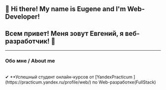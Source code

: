 ## 👋 Hi there! My name is Eugene and I'm Web-Developer!
## Всем привет! Меня зовут Евгений, я веб-разработчик! 👋

---
### Обо мне / About me
<br />
✔ **Успешный студент онлайн-курсов от [YandexPracticum ](https://practicum.yandex.ru/profile/web/) по Web-разработке(FullStack)

<!--
**EugeneScheglov/EugeneScheglov** is a ✨ _special_ ✨ repository because its `README.md` (this file) appears on your GitHub profile.

Here are some ideas to get you started:

- 🔭 I’m currently working on ...
- 🌱 I’m currently learning ...
- 👯 I’m looking to collaborate on ...
- ✔ I’m looking for help with ...
- 💬 Ask me about ...
- 📫 How to reach me: ...
- 😄 Pronouns: ...
- ⚡ Fun fact: ...
-->
